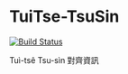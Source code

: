 # TuiTse-TsuSin

[![Build Status](https://travis-ci.org/i3thuan5/TuiTse-TsuSin.svg?branch=master)](https://travis-ci.org/i3thuan5/TuiTse-TsuSin)

Tuì-tsê Tsu-sìn 對齊資訊
